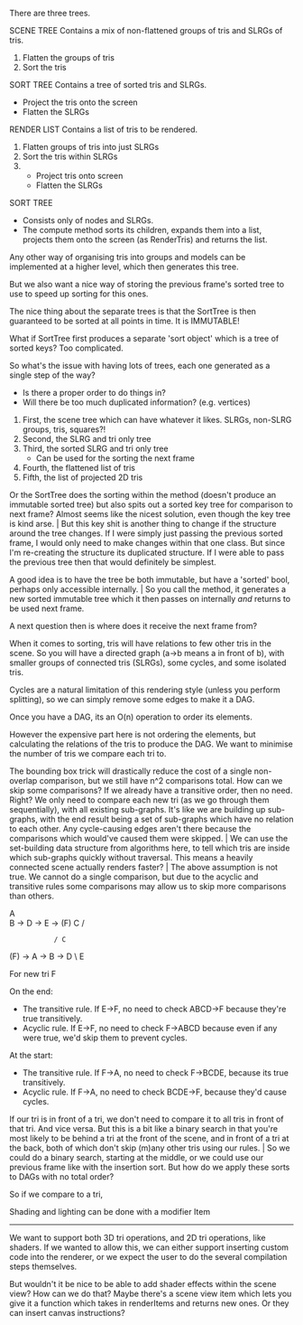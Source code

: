 There are three trees.

SCENE TREE
Contains a mix of non-flattened groups of tris and SLRGs of tris.


1. Flatten the groups of tris
2. Sort the tris


SORT TREE
Contains a tree of sorted tris and SLRGs.


- Project the tris onto the screen
- Flatten the SLRGs


RENDER LIST
Contains a list of tris to be rendered.






1. Flatten groups of tris into just SLRGs
2. Sort the tris within SLRGs
3. - Project tris onto screen
   - Flatten the SLRGs



SORT TREE
- Consists only of nodes and SLRGs.
- The compute method sorts its children, expands them into a list, projects them onto the screen (as RenderTris) and returns the list.

Any other way of organising tris into groups and models can be implemented at a higher level, which then generates this tree.


But we also want a nice way of storing the previous frame's sorted tree to use to speed up sorting for this ones.

The nice thing about the separate trees is that the SortTree is then guaranteed to be sorted at all points in time. It is IMMUTABLE!

What if SortTree first produces a separate 'sort object' which is a tree of sorted keys? Too complicated.

So what's the issue with having lots of trees, each one generated as a single step of the way?
- Is there a proper order to do things in?
- Will there be too much duplicated information? (e.g. vertices)

1. First, the scene tree which can have whatever it likes. SLRGs, non-SLRG groups, tris, squares?!
2. Second, the SLRG and tri only tree
3. Third, the sorted SLRG and tri only tree
   - Can be used for the sorting the next frame
4. Fourth, the flattened list of tris
5. Fifth, the list of projected 2D tris

Or the SortTree does the sorting within the method (doesn't produce an immutable sorted tree) but also spits out a sorted key tree for comparison to next frame? Almost seems like the nicest solution, even though the key tree is kind arse.
|
But this key shit is another thing to change if the structure around the tree changes. If I were simply just passing the previous sorted frame, I would only need to make changes within that one class. But since I'm re-creating the structure its duplicated structure. If I were able to pass the previous tree then that would definitely be simplest.



A good idea is to have the tree be both immutable, but have a 'sorted' bool, perhaps only accessible internally.
|
So you call the method, it generates a new sorted immutable tree which it then passes on internally *and* returns to be used next frame.

A next question then is where does it receive the next frame from?






When it comes to sorting, tris will have relations to few other tris in the scene. So you will have a directed graph (a->b means a in front of b), with smaller groups of connected tris (SLRGs), some cycles, and some isolated tris.

Cycles are a natural limitation of this rendering style (unless you perform splitting), so we can simply remove some edges to make it a DAG.

Once you have a DAG, its an O(n) operation to order its elements.

However the expensive part here is not ordering the elements, but calculating the relations of the tris to produce the DAG. We want to minimise the number of tris we compare each tri to.

The bounding box trick will drastically reduce the cost of a single non-overlap comparison, but we still have n^2 comparisons total. How can we skip some comparisons? If we already have a transitive order, then no need. Right? We only need to compare each new tri (as we go through them sequentially), with all existing sub-graphs. It's like we are building up sub-graphs, with the end result being a set of sub-graphs which have no relation to each other. Any cycle-causing edges aren't there because the comparisons which would've caused them were skipped.
|
We can use the set-building data structure from algorithms here, to tell which tris are inside which sub-graphs quickly without traversal. This means a heavily connected scene actually renders faster?
|
The above assumption is not true. We cannot do a single comparison, but due to the acyclic and transitive rules some comparisons may allow us to skip more comparisons than others.

A \
B -> D -> E -> (F)
C /

               / C
(F) -> A -> B -> D
               \ E

For new tri F

On the end:
- The transitive rule. If E->F, no need to check ABCD->F because they're true transitively.
- Acyclic rule. If E->F, no need to check F->ABCD because even if any were true, we'd skip them to prevent cycles.

At the start:
- The transitive rule. If F->A, no need to check F->BCDE, because its true transitively.
- Acyclic rule. If F->A, no need to check BCDE->F, because they'd cause cycles.

If our tri is in front of a tri, we don't need to compare it to all tris in front of that tri. And vice versa. But this is a bit like a binary search in that you're most likely to be behind a tri at the front of the scene, and in front of a tri at the back, both of which don't skip (m)any other tris using our rules.
|
So we could do a binary search, starting at the middle, or we could use our previous frame like with the insertion sort. But how do we apply these sorts to DAGs with no total order?

So if we compare to a tri, 




Shading and lighting can be done with a modifier Item


---

We want to support both 3D tri operations, and 2D tri operations, like shaders. If we wanted to allow this, we can either support inserting custom code into the renderer, or we expect the user to do the several compilation steps themselves.

But wouldn't it be nice to be able to add shader effects within the scene view? How can we do that? Maybe there's a scene view item which lets you give it a function which takes in renderItems and returns new ones. Or they can insert canvas instructions?